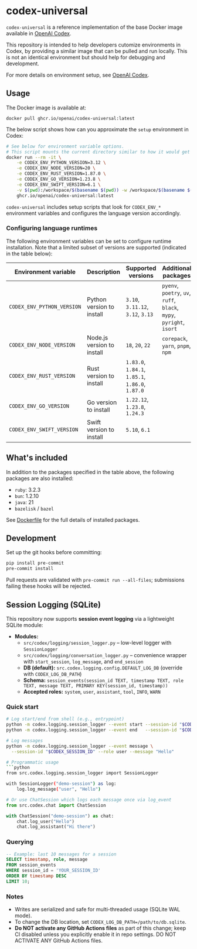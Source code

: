 # codex-universal

`codex-universal` is a reference implementation of the base Docker image available in [OpenAI Codex](http://platform.openai.com/docs/codex).

This repository is intended to help developers cutomize environments in Codex, by providing a similar image that can be pulled and run locally. This is not an identical environment but should help for debugging and development.

For more details on environment setup, see [OpenAI Codex](http://platform.openai.com/docs/codex).

## Usage

The Docker image is available at:

```
docker pull ghcr.io/openai/codex-universal:latest
```

The below script shows how can you approximate the `setup` environment in Codex:

```sh
# See below for environment variable options.
# This script mounts the current directory similar to how it would get cloned in.
docker run --rm -it \
    -e CODEX_ENV_PYTHON_VERSION=3.12 \
    -e CODEX_ENV_NODE_VERSION=20 \
    -e CODEX_ENV_RUST_VERSION=1.87.0 \
    -e CODEX_ENV_GO_VERSION=1.23.8 \
    -e CODEX_ENV_SWIFT_VERSION=6.1 \
    -v $(pwd):/workspace/$(basename $(pwd)) -w /workspace/$(basename $(pwd)) \
    ghcr.io/openai/codex-universal:latest
```

`codex-universal` includes setup scripts that look for `CODEX_ENV_*` environment variables and configures the language version accordingly.

### Configuring language runtimes

The following environment variables can be set to configure runtime installation. Note that a limited subset of versions are supported (indicated in the table below):

| Environment variable | Description | Supported versions | Additional packages |
| -------------------------- | -------------------------- | ------------------------------------------------ | -------------------------------------------------------------------- |
| `CODEX_ENV_PYTHON_VERSION` | Python version to install | `3.10`, `3.11.12`, `3.12`, `3.13` | `pyenv`, `poetry`, `uv`, `ruff`, `black`, `mypy`, `pyright`, `isort` |
| `CODEX_ENV_NODE_VERSION` | Node.js version to install | `18`, `20`, `22` | `corepack`, `yarn`, `pnpm`, `npm` |
| `CODEX_ENV_RUST_VERSION` | Rust version to install | `1.83.0`, `1.84.1`, `1.85.1`, `1.86.0`, `1.87.0` | |
| `CODEX_ENV_GO_VERSION` | Go version to install | `1.22.12`, `1.23.8`, `1.24.3` | |
| `CODEX_ENV_SWIFT_VERSION` | Swift version to install | `5.10`, `6.1` | |

## What's included

In addition to the packages specified in the table above, the following packages are also installed:

- `ruby`: 3.2.3
- `bun`: 1.2.10
- `java`: 21
- `bazelisk` / `bazel`

See [Dockerfile](Dockerfile) for the full details of installed packages.

## Development

Set up the git hooks before committing:

```bash
pip install pre-commit
pre-commit install
```

Pull requests are validated with `pre-commit run --all-files`; submissions failing these
hooks will be rejected.

## Session Logging (SQLite)

This repository now supports **session event logging** via a lightweight SQLite module:

- **Modules:**
  - `src/codex/logging/session_logger.py` – low-level logger with `SessionLogger`
  - `src/codex/logging/conversation_logger.py` – convenience wrapper with
    `start_session`, `log_message`, and `end_session`
  - **DB (default):** `src.codex.logging.config.DEFAULT_LOG_DB` (override with `CODEX_LOG_DB_PATH`)
  - **Schema:**
    `session_events(session_id TEXT, timestamp TEXT, role TEXT, message TEXT, PRIMARY KEY(session_id, timestamp))`
  - **Accepted roles:** `system`, `user`, `assistant`, `tool`, `INFO`, `WARN`

### Quick start

````bash
# Log start/end from shell (e.g., entrypoint)
python -m codex.logging.session_logger --event start --session-id "$CODEX_SESSION_ID"
python -m codex.logging.session_logger --event end   --session-id "$CODEX_SESSION_ID"

# Log messages
python -m codex.logging.session_logger --event message \
  --session-id "$CODEX_SESSION_ID" --role user --message "Hello"

# Programmatic usage
```python
from src.codex.logging.session_logger import SessionLogger

with SessionLogger("demo-session") as log:
    log.log_message("user", "Hello")
````

```python
# Or use ChatSession which logs each message once via log_event
from src.codex.chat import ChatSession

with ChatSession("demo-session") as chat:
    chat.log_user("Hello")
    chat.log_assistant("Hi there")
```

### Querying

```sql
-- Example: last 10 messages for a session
SELECT timestamp, role, message
FROM session_events
WHERE session_id = 'YOUR_SESSION_ID'
ORDER BY timestamp DESC
LIMIT 10;
```

### Notes

- Writes are serialized and safe for multi-threaded usage (SQLite WAL mode).
- To change the DB location, set `CODEX_LOG_DB_PATH=/path/to/db.sqlite`.
- **Do NOT activate any GitHub Actions files** as part of this change; keep CI disabled unless you explicitly enable it in repo settings.
  DO NOT ACTIVATE ANY GitHub Actions files.
